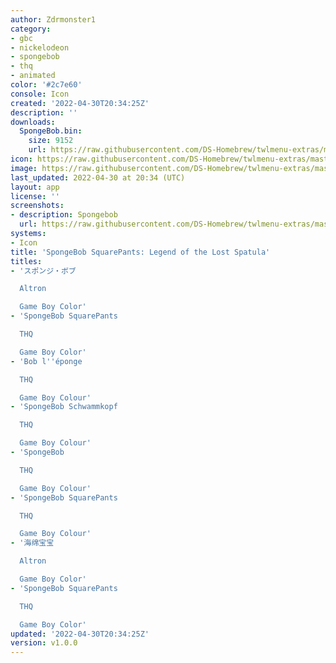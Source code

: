 ```yaml
---
author: Zdrmonster1
category:
- gbc
- nickelodeon
- spongebob
- thq
- animated
color: '#2c7e60'
console: Icon
created: '2022-04-30T20:34:25Z'
description: ''
downloads:
  SpongeBob.bin:
    size: 9152
    url: https://raw.githubusercontent.com/DS-Homebrew/twlmenu-extras/master/_nds/TWiLightMenu/icons/SpongeBob.bin
icon: https://raw.githubusercontent.com/DS-Homebrew/twlmenu-extras/master/_nds/TWiLightMenu/icons/gif/SpongeBob.gif
image: https://raw.githubusercontent.com/DS-Homebrew/twlmenu-extras/master/_nds/TWiLightMenu/icons/gif/SpongeBob.gif
last_updated: 2022-04-30 at 20:34 (UTC)
layout: app
license: ''
screenshots:
- description: Spongebob
  url: https://raw.githubusercontent.com/DS-Homebrew/twlmenu-extras/master/_nds/TWiLightMenu/icons/gif/SpongeBob.gif
systems:
- Icon
title: 'SpongeBob SquarePants: Legend of the Lost Spatula'
titles:
- 'スポンジ・ボブ

  Altron

  Game Boy Color'
- 'SpongeBob SquarePants

  THQ

  Game Boy Color'
- 'Bob l''éponge

  THQ

  Game Boy Colour'
- 'SpongeBob Schwammkopf

  THQ

  Game Boy Colour'
- 'SpongeBob

  THQ

  Game Boy Colour'
- 'SpongeBob SquarePants

  THQ

  Game Boy Colour'
- '海绵宝宝

  Altron

  Game Boy Color'
- 'SpongeBob SquarePants

  THQ

  Game Boy Color'
updated: '2022-04-30T20:34:25Z'
version: v1.0.0
---
```


